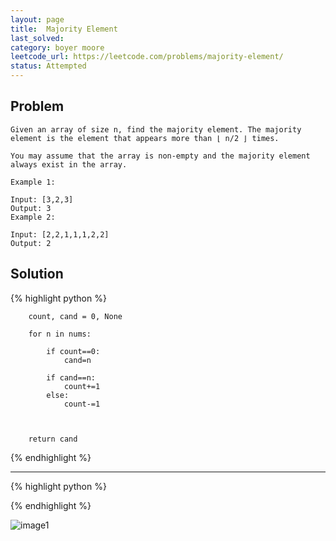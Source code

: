 ```yaml
---
layout: page
title:  Majority Element
last_solved: 
category: boyer moore
leetcode_url: https://leetcode.com/problems/majority-element/
status: Attempted
---
```


Problem
-------

```
Given an array of size n, find the majority element. The majority element is the element that appears more than ⌊ n/2 ⌋ times.

You may assume that the array is non-empty and the majority element always exist in the array.

Example 1:

Input: [3,2,3]
Output: 3
Example 2:

Input: [2,2,1,1,1,2,2]
Output: 2
```

Solution
----------



{% highlight python %}

        count, cand = 0, None
        
        for n in nums:
            
            if count==0:
                cand=n
            
            if cand==n:
                count+=1
            else:
                count-=1
               

            
        return cand

{% endhighlight %}

______________



{% highlight python %}


{% endhighlight %}

![image1]()